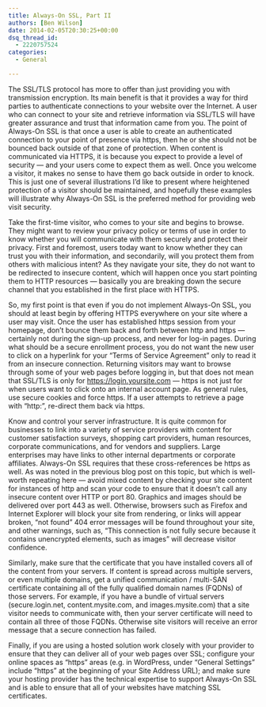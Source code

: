 ```yaml
---
title: Always-On SSL, Part II
authors: [Ben Wilson]
date: 2014-02-05T20:30:25+00:00
dsq_thread_id:
  - 2220757524
categories:
  - General

---
```

The SSL/TLS protocol has more to offer than just providing you with transmission encryption. Its main benefit is that it provides a way for third parties to authenticate connections to your website over the Internet. A user who can connect to your site and retrieve information via SSL/TLS will have greater assurance and trust that information came from you. The point of Always-On SSL is that once a user is able to create an authenticated connection to your point of presence via https, then he or she should not be bounced back outside of that zone of protection. When content is communicated via HTTPS, it is because you expect to provide a level of security &mdash; and your users come to expect them as well. Once you welcome a visitor, it makes no sense to have them go back outside in order to knock. This is just one of several illustrations I&rsquo;d like to present where heightened protection of a visitor should be maintained, and hopefully these examples will illustrate why Always-On SSL is the preferred method for providing web visit security.

Take the first-time visitor, who comes to your site and begins to browse. They might want to review your privacy policy or terms of use in order to know whether you will communicate with them securely and protect their privacy. First and foremost, users today want to know whether they can trust you with their information, and secondarily, will you protect them from others with malicious intent? As they navigate your site, they do not want to be redirected to insecure content, which will happen once you start pointing them to HTTP resources &mdash; basically you are breaking down the secure channel that you established in the first place with HTTPS.

So, my first point is that even if you do not implement Always-On SSL, you should at least begin by offering HTTPS everywhere on your site where a user may visit. Once the user has established https session from your homepage, don&rsquo;t bounce them back and forth between http and https &mdash; certainly not during the sign-up process, and never for log-in pages. During what should be a secure enrollment process, you do not want the new user to click on a hyperlink for your &ldquo;Terms of Service Agreement&rdquo; only to read it from an insecure connection. Returning visitors may want to browse through some of your web pages before logging in, but that does not mean that SSL/TLS is only for https://login.yoursite.com &mdash; https is not just for when users want to click onto an internal account page. As general rules, use secure cookies and force https. If a user attempts to retrieve a page with &ldquo;http:&rdquo;, re-direct them back via https.

Know and control your server infrastructure. It is quite common for businesses to link into a variety of service providers with content for customer satisfaction surveys, shopping cart providers, human resources, corporate communications, and for vendors and suppliers. Large enterprises may have links to other internal departments or corporate affiliates. Always-On SSL requires that these cross-references be https as well. As was noted in the previous blog post on this topic, but which is well-worth repeating here &mdash; avoid mixed content by checking your site content for instances of http and scan your code to ensure that it doesn&rsquo;t call any insecure content over HTTP or port 80. Graphics and images should be delivered over port 443 as well. Otherwise, browsers such as Firefox and Internet Explorer will block your site from rendering, or links will appear broken, &ldquo;not found&rdquo; 404 error messages will be found throughout your site, and other warnings, such as, &ldquo;This connection is not fully secure because it contains unencrypted elements, such as images&rdquo; will decrease visitor confidence.

Similarly, make sure that the certificate that you have installed covers all of the content from your servers. If content is spread across multiple servers, or even multiple domains, get a unified communication / multi-SAN certificate containing all of the fully qualified domain names (FQDNs) of those servers. For example, if you have a bundle of virtual servers (secure.login.net, content.mysite.com, and images.mysite.com) that a site visitor needs to communicate with, then your server certificate will need to contain all three of those FQDNs. Otherwise site visitors will receive an error message that a secure connection has failed.

Finally, if you are using a hosted solution work closely with your provider to ensure that they can deliver all of your web pages over SSL; configure your online spaces as &ldquo;https&rdquo; areas (e.g. in WordPress, under &ldquo;General Settings&rdquo; include &ldquo;https&rdquo; at the beginning of your Site Address URL); and make sure your hosting provider has the technical expertise to support Always-On SSL and is able to ensure that all of your websites have matching SSL certificates.